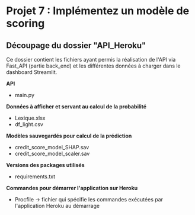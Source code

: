 # Projet 7 : Implémentez un modèle de scoring

## Découpage du dossier "API_Heroku"

Ce dossier contient les fichiers ayant permis la réalisation de l'API via Fast_API (partie back_end) et les différentes 
données à charger dans le dashboard Streamlit.

**API**
- main.py

**Données à afficher et servant au calcul de la probabilité**
- Lexique.xlsx
- df_light.csv

**Modèles sauvegardés pour calcul de la prédiction**
- credit_score_model_SHAP.sav
- credit_score_model_scaler.sav

**Versions des packages utilisés**
- requirements.txt

**Commandes pour démarrer l'application sur Heroku**
- Procfile → fichier qui spécifie les commandes exécutées par l'application Heroku au démarrage